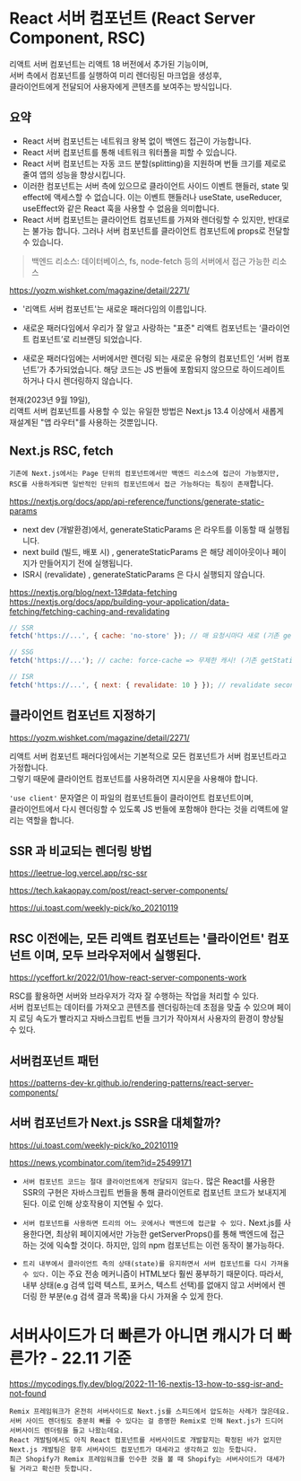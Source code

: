 # React 서버 컴포넌트 (React Server Component, RSC)

리액트 서버 컴포넌트는 리액트 18 버전에서 추가된 기능이며,  
서버 측에서 컴포넌트를 실행하여 미리 렌더링된 마크업을 생성후,  
클라이언트에게 전달되어 사용자에게 콘텐츠를 보여주는 방식입니다.

## 요약

- React 서버 컴포넌트는 네트워크 왕복 없이 백엔드 접근이 가능합니다.
- React 서버 컴포넌트를 통해 네트워크 워터폴을 피할 수 있습니다.
- React 서버 컴포넌트는 자동 코드 분할(splitting)을 지원하며 번들 크기를 제로로 줄여 앱의 성능을 향상시킵니다.
- 이러한 컴포넌트는 서버 측에 있으므로 클라이언트 사이드 이벤트 핸들러, state 및 effect에 액세스할 수 없습니다.
  이는 이벤트 핸들러나 useState, useReducer, useEffect와 같은 React 훅을 사용할 수 없음을 의미합니다.
- React 서버 컴포넌트는 클라이언트 컴포넌트를 가져와 렌더링할 수 있지만, 반대로는 불가능 합니다.
  그러나 서버 컴포넌트를 클라이언트 컴포넌트에 props로 전달할 수 있습니다.

> 백엔드 리소스: 데이터베이스, fs, node-fetch 등의 서버에서 접근 가능한 리소스

https://yozm.wishket.com/magazine/detail/2271/

- '리액트 서버 컴포넌트'는 새로운 패러다임의 이름입니다.

- 새로운 패러다임에서 우리가 잘 알고 사랑하는 "표준" 리액트 컴포넌트는 ‘클라이언트 컴포넌트’로 리브랜딩 되었습니다.

- 새로운 패러다임에는 서버에서만 렌더링 되는 새로운 유형의 컴포넌트인 ‘서버 컴포넌트’가 추가되었습니다. 해당 코드는 JS 번들에 포함되지 않으므로 하이드레이트 하거나 다시 렌더링하지 않습니다.

현재(2023년 9월 19일),  
리액트 서버 컴포넌트를 사용할 수 있는 유일한 방법은 Next.js 13.4 이상에서 새롭게 재설계된 "앱 라우터"를 사용하는 것뿐입니다.

## Next.js RSC, fetch

`기존에 Next.js에서는 Page 단위의 컴포넌트에서만 백엔드 리소스에 접근이 가능했지만,`  
`RSC를 사용하게되면 일반적인 단위의 컴포넌트에서 접근 가능하다는 특징이 존재`합니다.

https://nextjs.org/docs/app/api-reference/functions/generate-static-params

- next dev (개발환경)에서, generateStaticParams 은 라우트를 이동할 때 실행됩니다.
- next build (빌드, 배포 시) , generateStaticParams 은 해당 레이아웃이나 페이지가 만들어지기 전에 실행됩니다.
- ISR시 (revalidate) , generateStaticParams 은 다시 실행되지 않습니다.

https://nextjs.org/blog/next-13#data-fetching  
https://nextjs.org/docs/app/building-your-application/data-fetching/fetching-caching-and-revalidating

```javascript
// SSR
fetch('https://...', { cache: 'no-store' }); // 매 요청시마다 새로 (기존 getServerSideProps 와 유사)

// SSG
fetch('https://...'); // cache: force-cache => 무제한 캐시! (기존 getStaticProps 와 유사)

// ISR
fetch('https://...', { next: { revalidate: 10 } }); // revalidate second 마다 캐시 초기화 (기존 getStaticProps 와 유사)
```

## 클라이언트 컴포넌트 지정하기

https://yozm.wishket.com/magazine/detail/2271/

리액트 서버 컴포넌트 패러다임에서는 기본적으로 모든 컴포넌트가 서버 컴포넌트라고 가정합니다.  
그렇기 때문에 클라이언트 컴포넌트를 사용하려면 지시문을 사용해야 합니다.

`'use client'` 문자열은 이 파일의 컴포넌트들이 클라이언트 컴포넌트이며,  
클라이언트에서 다시 렌더링할 수 있도록 JS 번들에 포함해야 한다는 것을 리액트에 알리는 역할을 합니다.

## SSR 과 비교되는 렌더링 방법

https://leetrue-log.vercel.app/rsc-ssr

https://tech.kakaopay.com/post/react-server-components/

https://ui.toast.com/weekly-pick/ko_20210119

## RSC 이전에는, 모든 리액트 컴포넌트는 '클라이언트' 컴포넌트 이며, 모두 브라우저에서 실행된다.

https://yceffort.kr/2022/01/how-react-server-components-work

RSC를 활용하면 서버와 브라우저가 각자 잘 수행하는 작업을 처리할 수 있다.  
서버 컴포넌트는 데이터를 가져오고 콘텐츠를 렌더링하는데 초점을 맞출 수 있으며 페이지 로딩 속도가 빨라지고 자바스크립트 번들 크기가 작아져서 사용자의 환경이 향상될 수 있다.

## 서버컴포넌트 패턴

https://patterns-dev-kr.github.io/rendering-patterns/react-server-components/

## 서버 컴포넌트가 Next.js SSR을 대체할까?

https://ui.toast.com/weekly-pick/ko_20210119

https://news.ycombinator.com/item?id=25499171

- `서버 컴포넌트 코드는 절대 클라이언트에게 전달되지 않는다.` 많은 React를 사용한 SSR의 구현은 자바스크립트 번들을 통해 클라이언트로 컴포넌트 코드가 보내지게 된다. 이로 인해 상호작용이 지연될 수 있다.

- `서버 컴포넌트를 사용하면 트리의 어느 곳에서나 백엔드에 접근할 수 있다.` Next.js를 사용한다면, 최상위 페이지에서만 가능한 getServerProps()를 통해 백엔드에 접근하는 것에 익숙할 것이다. 하지만, 임의 npm 컴포넌트는 이런 동작이 불가능하다.

- `트리 내부에서 클라이언트 측의 상태(state)를 유지하면서 서버 컴포넌트를 다시 가져올 수 있다.` 이는 주요 전송 메커니즘이 HTML보다 훨씬 풍부하기 때문이다. 따라서, 내부 상태(e.g 검색 입력 텍스트, 포커스, 텍스트 선택)를 없애지 않고 서버에서 렌더링 한 부분(e.g 검색 결과 목록)을 다시 가져올 수 있게 한다.

# 서버사이드가 더 빠른가 아니면 캐시가 더 빠른가? - 22.11 기준

https://mycodings.fly.dev/blog/2022-11-16-nextjs-13-how-to-ssg-isr-and-not-found

```
Remix 프레임워크가 온전히 서버사이드로 Next.js를 스피드에서 압도하는 사례가 많은데요.
서버 사이드 렌더링도 충분히 빠를 수 있다는 걸 증명한 Remix로 인해 Next.js가 드디어 서버사이드 렌더링을 들고 나왔는데요.
React 개발팀에서도 아직 React 컴포넌트를 서버사이드로 개발할지는 확정된 바가 없지만 Next.js 개발팀은 향후 서버사이드 컴포넌트가 대세라고 생각하고 있는 듯합니다.
최근 Shopify가 Remix 프레임워크를 인수한 것을 볼 때 Shopify는 서버사이드가 대세가 될 거라고 확신한 듯합니다.
```
